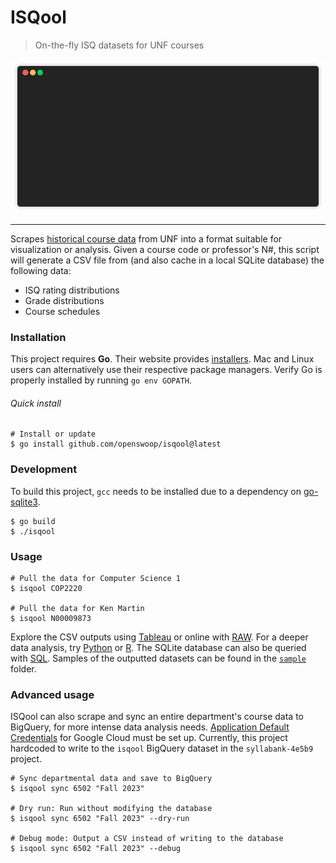 # ISQool

> On-the-fly ISQ datasets for UNF courses

<p align="center"><img src="isqool.gif?raw=true"/></p>


---

Scrapes [historical course data](https://banner.unf.edu/pls/nfpo/wksfwbs.p_dept_schd) from UNF into a format suitable for visualization or analysis. Given a course code or professor's N#, this script will generate a CSV file from (and also cache in a local SQLite database) the following data: 
* ISQ rating distributions
* Grade distributions
* Course schedules

### Installation

This project requires **Go**. Their website provides [installers](https://golang.org/dl/). Mac and Linux users can alternatively use their respective package managers. Verify Go is properly installed by running `go env GOPATH`.

###### Quick install

```shell
# Install or update
$ go install github.com/openswoop/isqool@latest
```

### Development

To build this project, `gcc` needs to be installed due to a dependency on [go-sqlite3](https://github.com/mattn/go-sqlite3).

```shell
$ go build
$ ./isqool
```

### Usage

```shell
# Pull the data for Computer Science 1
$ isqool COP2220

# Pull the data for Ken Martin
$ isqool N00009873
```

Explore the CSV outputs using [Tableau](https://www.tableau.com/academic/students) or online with [RAW](http://rawgraphs.io/). For a deeper data analysis, try [Python](https://www.python.org/) or [R](https://www.datacamp.com/courses/free-introduction-to-r). The SQLite database can also be queried with [SQL](https://robots.thoughtbot.com/back-to-basics-sql). Samples of the outputted datasets can be found in the [`sample`](sample/) folder.

### Advanced usage

ISQool can also scrape and sync an entire department's course data to BigQuery, for more intense data analysis needs. [Application Default Credentials](https://cloud.google.com/docs/authentication/application-default-credentials#personal) for Google Cloud must be set up. Currently, this project hardcoded to write to the `isqool` BigQuery dataset in the `syllabank-4e5b9` project.

```shell
# Sync departmental data and save to BigQuery
$ isqool sync 6502 "Fall 2023"

# Dry run: Run without modifying the database
$ isqool sync 6502 "Fall 2023" --dry-run

# Debug mode: Output a CSV instead of writing to the database
$ isqool sync 6502 "Fall 2023" --debug
```